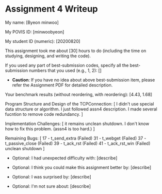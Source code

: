 Assignment 4 Writeup
=============

My name: [Byeon minwoo]

My POVIS ID: [minwoobyeon]

My student ID (numeric): [20200820]

This assignment took me about [30] hours to do (including the time on studying, designing, and writing the code).


If you used any part of best-submission codes, specify all the best-submission numbers that you used (e.g., 1, 2): []

- **Caution**: If you have no idea about above best-submission item, please refer the Assignment PDF for detailed description.


Your benchmark results (without reordering, with reordering): [4.43, 1.68]

Program Structure and Design of the TCPConnection:
[
    I didn't use special data structure or algorithm.
    I just followed assn4 description.
    I made several fucntion to remove code redundancy.
]

Implementation Challenges:
[
    it remains unclean shutdown.
    I don't know how to fix this problem.
    (assn4 is too hard.)
]

Remaining Bugs:
[
        17 - t_send_extra (Failed)
        31 - t_webget (Failed)
        37 - t_passive_close (Failed)
        39 - t_ack_rst (Failed)
        41 - t_ack_rst_win (Failed)
        unclean shutdown
]

- Optional: I had unexpected difficulty with: [describe]

- Optional: I think you could make this assignment better by: [describe]

- Optional: I was surprised by: [describe]

- Optional: I'm not sure about: [describe]
